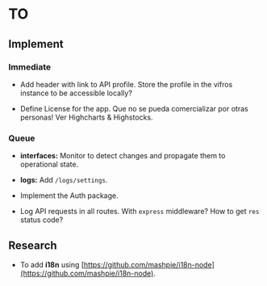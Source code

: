 # TO

## Implement

### Immediate

- Add header with link to API profile. Store the profile in the vifros instance to be accessible locally?

- Define License for the app. Que no se pueda comercializar por otras personas! Ver Highcharts & Highstocks.

### Queue

- **interfaces:** Monitor to detect changes and propagate them to operational state.

- **logs:** Add `/logs/settings`.

- Implement the Auth package.

- Log API requests in all routes. With `express` middleware? How to get `res` status code?

## Research

- To add **i18n** using [https://github.com/mashpie/i18n-node](https://github.com/mashpie/i18n-node).